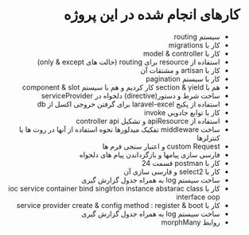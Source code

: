 <h1 style="direction: rtl">کارهای انجام شده در این پروژه
</h1>
<ul style="direction: rtl">
<li>
سیستم routing
</li>
<li>
کار با migrations
</li>
<li>
کار با model & controller
</li>
<li>
استفاده از resource برای routing
(حالت های only & except)
</li>
<li>
کار با artisan و مشتقات آن
</li>
<li>
کار با سیستم pagination
</li>
<li>
هم با section & yield کار کردیم و هم با سیستم component & slot
</li>
<li>
ساخت شرط و دستور(directive) دلخواه در serviceProvider
</li>
<li>
استفاده از پکیج laravel-excel برای گرفتن خروجی اکسل از db
</li>
<li>
کار با توابع جادویی invoke
</li>
<li>
استفاده از apiResource و تشکیل controller api
</li>
<li>
ساخت middleware
تفکیک میدلورها 
نحوه استفاده از آنها در روت ها یا کنترلرها
</li>
<li>
custom Request و اعتبار سنجی فرم ها
</li>
<li>
فارسی سازی پیامها و بازگزداندن پیام های دلخواه
</li>
<li>
کار با postman قسمت 24 
</li>
<li>
کار با select2 و فارسی سازی آن
</li>
<li>
ساخت سیستم log به همراه جدول گزارش گیری
</li>
<li>
کار با ioc service container
bind 
singlrton
instance 
abstarac class
interface
oop
</li>
<li>
کار با service provider
create & config
method : register & boot
</li>
<li>
ساخت سیستم log به همراه جدول گزارش گیری
</li>
<li>
روابط morphMany
</li>
</ul>
